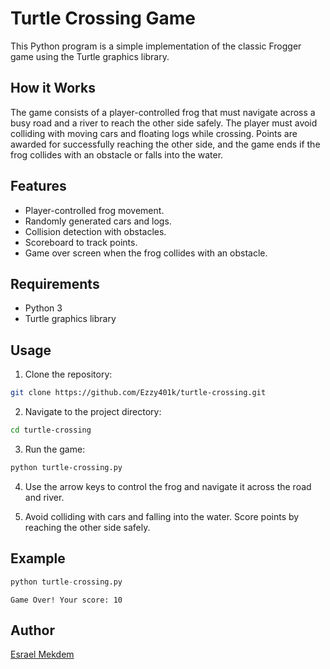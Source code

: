 
# Turtle Crossing Game

This Python program is a simple implementation of the classic Frogger game using the Turtle graphics library.

## How it Works

The game consists of a player-controlled frog that must navigate across a busy road and a river to reach the other side safely. The player must avoid colliding with moving cars and floating logs while crossing. Points are awarded for successfully reaching the other side, and the game ends if the frog collides with an obstacle or falls into the water.

## Features

- Player-controlled frog movement.
- Randomly generated cars and logs.
- Collision detection with obstacles.
- Scoreboard to track points.
- Game over screen when the frog collides with an obstacle.

## Requirements

- Python 3
- Turtle graphics library

## Usage

1. Clone the repository:

```bash
git clone https://github.com/Ezzy401k/turtle-crossing.git
```

2. Navigate to the project directory:

```bash
cd turtle-crossing
```

3. Run the game:

```bash
python turtle-crossing.py
```

4. Use the arrow keys to control the frog and navigate it across the road and river.

5. Avoid colliding with cars and falling into the water. Score points by reaching the other side safely.

## Example

```python
python turtle-crossing.py
```

```
Game Over! Your score: 10
```

## Author

[Esrael Mekdem](https://github.com/Ezzy401k)
